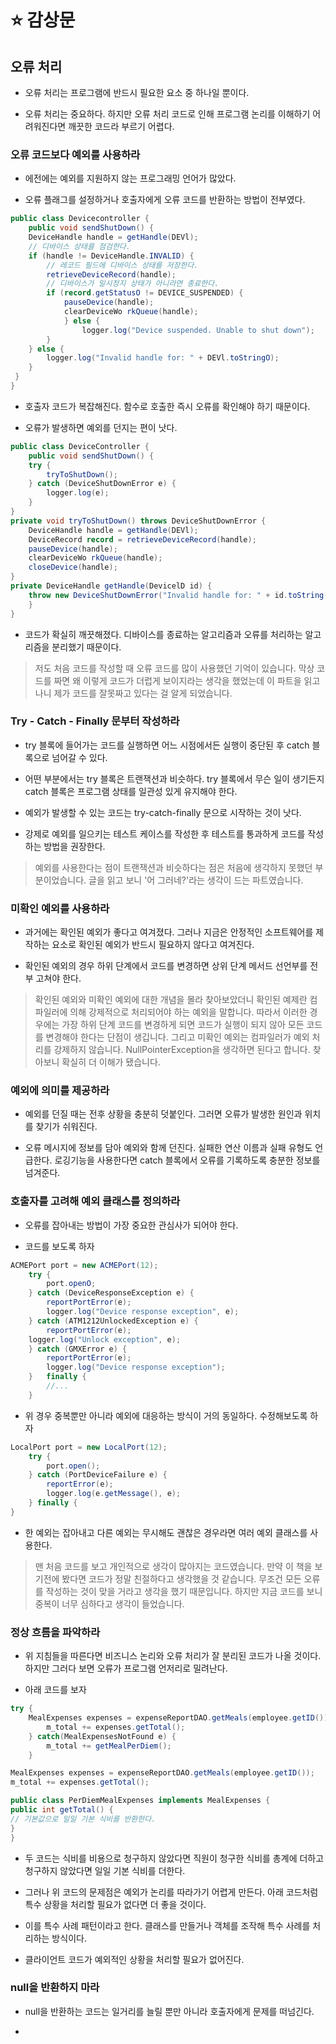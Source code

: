 # ⭐ 감상문

## 오류 처리

- 오류 처리는 프로그램에 반드시 필요한 요소 중 하나일 뿐이다.

- 오류 처리는 중요하다. 하지만 오류 처리 코드로 인해 프로그램 논리를 이해하기 어려워진다면 깨끗한 코드라 부르기 어렵다.

### 오류 코드보다 예외를 사용하라

- 에전에는 예외를 지원하지 않는 프로그래밍 언어가 많았다.

- 오류 플래그를 설정하거나 호출자에게 오류 코드를 반환하는 방법이 전부였다.

```java
public class Devicecontroller {
    public void sendShutDown() {
    DeviceHandle handle = getHandle(DEVl);
    // 디바이스 상태를 점검한다.
    if (handle != DeviceHandle.INVALID) {
        // 레코드 필드에 디바이스 상태를 저장한다.
        retrieveDeviceRecord(handle);
        // 디바이스가 일시정지 상태가 아니라면 종료한다.
        if (record.getStatusO != DEVICE_SUSPENDED) {
            pauseDevice(handle);
            clearDeviceWo rkQueue(handle);
            } else {
                logger.log("Device suspended. Unable to shut down");
        }
    } else {
        logger.log("Invalid handle for: " + DEVl.toStringO);
    }
 }
}
```

- 호출자 코드가 복잡해진다. 함수로 호출한 즉시 오류를 확인해야 하기 때문이다.

- 오류가 발생하면 예외를 던지는 편이 낫다.

```java
public class DeviceController {
    public void sendShutDown() {
    try {
        tryToShutDown();
    } catch (DeviceShutDownError e) {
        logger.log(e);
    }
}
private void tryToShutDown() throws DeviceShutDownError {
    DeviceHandle handle = getHandle(DEVl);
    DeviceRecord record = retrieveDeviceRecord(handle);
    pauseDevice(handle);
    clearDeviceWo rkQueue(handle);
    closeDevice(handle);
}
private DeviceHandle getHandle(DevicelD id) {
    throw new DeviceShutDownError("Invalid handle for: " + id.toString());
    }
}
```

- 코드가 확실히 깨끗해졌다. 디바이스를 종료하는 알고리즘과 오류를 처리하는 알고리즘을 분리했기 때문이다.

> 저도 처음 코드를 작성할 때 오류 코드를 많이 사용했던 기억이 있습니다. 막상 코드를 짜면 왜 이렇게 코드가 더럽게 보이지라는 생각을 했었는데 이 파트을 읽고 나니 제가 코드를 잘못짜고 있다는 걸 알게 되었습니다.

### Try - Catch - Finally 문부터 작성하라

- try 블록에 들어가는 코드를 실행하면 어느 시점에서든 실행이 중단된 후 catch 블록으로 넘어갈 수 있다.

- 어떤 부분에서는 try 블록은 트랜잭션과 비슷하다. try 블록에서 무슨 일이 생기든지 catch 블록은 프로그램 상태를 일관성 있게 유지해야 한다.

- 예외가 발생할 수 있는 코드는 try-catch-finally 문으로 시작하는 것이 낫다.

- 강제로 예외를 일으키는 테스트 케이스를 작성한 후 테스트를 통과하게 코드를 작성하는 방법을 권장한다.

> 예외를 사용한다는 점이 트랜잭션과 비슷하다는 점은 처음에 생각하지 못했던 부분이었습니다. 글을 읽고 보니 '어 그러네?'라는 생각이 드는 파트였습니다.

### 미확인 예외를 사용하라

- 과거에는 확인된 예외가 좋다고 여겨졌다. 그러나 지금은 안정적인 소프트웨어를 제작하는 요소로 확인된 예외가 반드시 필요하지 않다고 여겨진다.

- 확인된 예외의 경우 하위 단계에서 코드를 변경하면 상위 단계 메서드 선언부를 전부 고쳐야 한다.

> 확인된 예외와 미확인 예외에 대한 개념을 몰라 찾아보았더니 확인된 예제란 컴파일러에 의해 강제적으로 처리되어야 하는 예외을 말합니다. 따라서 이러한 경우에는 가장 하위 단계 코드를 변경하게 되면 코드가 실행이 되지 않아 모든 코드를 변경해야 한다는 단점이 생깁니다. 그리고 미확인 예외는 컴파일러가 예외 처리를 강제하지 않습니다. NullPointerException을 생각하면 된다고 합니다. 찾아보니 확실히 더 이해가 됐습니다.

### 예외에 의미를 제공하라

- 예외를 던질 때는 전후 상황을 충분히 덧붙인다. 그러면 오류가 발생한 원인과 위치를 찾기가 쉬워진다.

- 오류 메시지에 정보를 담아 예외와 함께 던진다. 실패한 연산 이름과 실패 유형도 언급한다. 로깅기능을 사용한다면 catch 블록에서 오류를 기록하도록 충분한 정보를 넘겨준다.

### 호출자를 고려해 예외 클래스를 정의하라

- 오류를 잡아내는 방법이 가장 중요한 관심사가 되어야 한다.

- 코드를 보도록 하자

```java
ACMEPort port = new ACMEPort(12);
    try {
        port.openO;
    } catch (DeviceResponseException e) {
        reportPortError(e);
        logger.log("Device response exception", e);
    } catch (ATM1212UnlockedException e) {
        reportPortError(e);
    logger.log("Unlock exception", e);
    } catch (GMXError e) {
        reportPortError(e);
        logger.log("Device response exception");
    }   finally {
        //...
    }
```

- 위 경우 중복뿐만 아니라 예외에 대응하는 방식이 거의 동일하다. 수정해보도록 하자

```java
LocalPort port = new LocalPort(12);
    try {
        port.open();
    } catch (PortDeviceFailure e) {
        reportError(e);
        logger.log(e.getMessage(), e);
    } finally {
}
```

- 한 예외는 잡아내고 다른 예외는 무시해도 괜찮은 경우라면 여러 예외 클래스를 사용한다.

> 맨 처음 코드를 보고 개인적으로 생각이 많아지는 코드였습니다. 만약 이 책을 보기전에 봤다면 코드가 정말 친절하다고 생각했을 것 같습니다. 무조건 모든 오류를 작성하는 것이 맞을 거라고 생각을 했기 때문입니다. 하지만 지금 코드를 보니 중복이 너무 심하다고 생각이 들었습니다.

### 정상 흐름을 파악하라

- 위 지침들을 따른다면 비즈니스 논리와 오류 처리가 잘 분리된 코드가 나올 것이다. 하지만 그러다 보면 오류가 프로그램 언저리로 밀려난다.

- 아래 코드를 보자

```java
try {
    MealExpenses expenses = expenseReportDAO.getMeals(employee.getID());
        m_total += expenses.getTotal();
    } catch(MealExpensesNotFound e) {
        m_total += getMealPerDiem();
    }
```

```java
MealExpenses expenses = expenseReportDAO.getMeals(employee.getID());
m_total += expenses.getTotal();

public class PerDiemMealExpenses implements MealExpenses {
public int getTotal() {
// 기본값으로 일일 기본 식비를 반환한다.
}
}
```

- 두 코드는 식비를 비용으로 청구하지 않았다면 직원이 청구한 식비를 총계에 더하고 청구하지 않았다면 일일 기본 식비를 더한다.

- 그러나 위 코드의 문제점은 예외가 논리를 따라가기 어렵게 만든다. 아래 코드처럼 특수 상황을 처리할 필요가 없다면 더 좋을 것이다.

- 이를 특수 사례 패턴이라고 한다. 클래스를 만들거나 객체를 조작해 특수 사례를 처리하는 방식이다.

- 클라이언트 코드가 예외적인 상황을 처리할 필요가 없어진다.

### null을 반환하지 마라

- null을 반환하는 코드는 일거리를 늘릴 뿐만 아니라 호출자에게 문제를 떠넘긴다.

-
